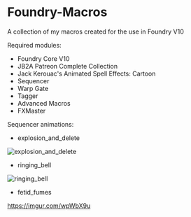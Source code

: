 # Foundry-Macros
A collection of my macros created for the use in Foundry V10

Required modules:
- Foundry Core V10
- JB2A Patreon Complete Collection
- Jack Kerouac's Animated Spell Effects: Cartoon
- Sequencer
- Warp Gate
- Tagger
- Advanced Macros
- FXMaster

Sequencer animations:
- explosion_and_delete

![explosion_and_delete](https://user-images.githubusercontent.com/30681313/234222808-27b0e847-bb5e-43da-acbf-dc68b90f2892.gif)

- ringing_bell

![ringing_bell](https://user-images.githubusercontent.com/30681313/235316138-5ce57460-eeb2-4f8f-aea9-ce9fac89716a.gif)

- fetid_fumes

https://imgur.com/wpWbX9u
